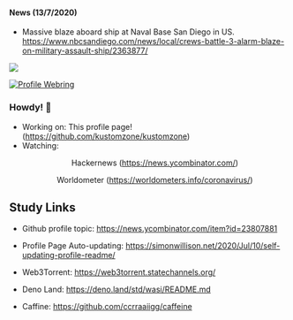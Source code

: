 #### News (13/7/2020)

- Massive blaze aboard ship at Naval Base San Diego in US.<br>
https://www.nbcsandiego.com/news/local/crews-battle-3-alarm-blaze-on-military-assault-ship/2363877/
<img src="https://resources.stuff.co.nz/content/dam/images/4/y/n/8/5/3/image.related.StuffThumbnailSixteenByNine.1600x900.4yn84g.png/1594587460551.jpg"> 

[![Profile Webring](https://randos.online/u/kustomzone)](https://randos.online/u/kustomzone/next) 

### Howdy! 👋

- Working on: This profile page! (https://github.com/kustomzone/kustomzone)
- Watching: <p align="center"> Hackernews (https://news.ycombinator.com/) </p>
            <p align="center"> Worldometer (https://worldometers.info/coronavirus/) </p>

## Study Links

- Github profile topic: https://news.ycombinator.com/item?id=23807881
- Profile Page Auto-updating: https://simonwillison.net/2020/Jul/10/self-updating-profile-readme/

- Web3Torrent: https://web3torrent.statechannels.org/
- Deno Land:   https://deno.land/std/wasi/README.md
- Caffine:     https://github.com/ccrraaiigg/caffeine
